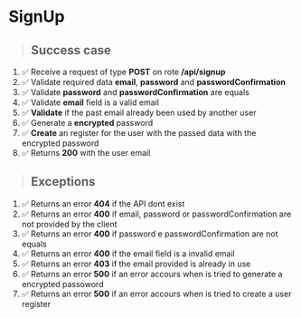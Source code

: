 # SignUp

> ## Success case

1. ✅ Receive a request of type **POST** on rote **/api/signup**
2. ✅ Validate required data **email**, **password** and **passwordConfirmation**
3. ✅ Validate **password** and **passwordConfirmation** are equals
4. ✅ Validate **email** field is a valid email
5. ✅ **Validate** if the past email already been used by another user
6. ✅ Generate a **encrypted** password
7. ✅ **Create** an register for the user with the passed data with the encrypted password
8. ✅ Returns **200** with the user email

> ## Exceptions

1. ✅ Returns an error **404** if the API dont exist
2. ✅ Returns an error **400** if email, password or passwordConfirmation are not provided by the client
3. ✅ Returns an error **400** if password e passwordConfirmation are not equals
4. ✅ Returns an error **400** if the email field is a invalid email
5. ✅ Returns an error **403** if the email provided is already in use
6. ✅ Returns an error **500** if an error accours when is tried to generate a encrypted passoword
7. ✅ Returns an error **500** if an error accours when is tried to create a user register